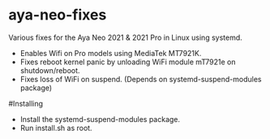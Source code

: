 # aya-neo-fixes
Various fixes for the Aya Neo 2021 &amp; 2021 Pro in Linux using systemd.

- Enables Wifi on Pro models using MediaTek MT7921K.
- Fixes reboot kernel panic by unloading WiFi module mT7921e on shutdown/reboot. 
- Fixes loss of WiFi on suspend. (Depends on systemd-suspend-modules package)

#Installing
- Install the systemd-suspend-modules package.
- Run install.sh as root.
